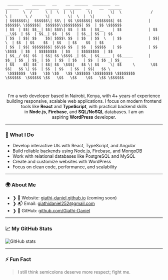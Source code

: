 ```
 _______    ______   __    __  ______  ________  __               ______   ______   ______  ________  __    __  ______ 
|       \  /      \ |  \  |  \|      \|        \|  \             /      \ |      \ /      \|        \|  \  |  \|      \
| $$$$$$$\|  $$$$$$\| $$\ | $$ \$$$$$$| $$$$$$$$| $$            |  $$$$$$\ \$$$$$$|  $$$$$$\\$$$$$$$$| $$  | $$ \$$$$$$
| $$  | $$| $$__| $$| $$$\| $$  | $$  | $$__    | $$            | $$ __\$$  | $$  | $$__| $$  | $$   | $$__| $$  | $$  
| $$  | $$| $$    $$| $$$$\ $$  | $$  | $$  \   | $$            | $$|    \  | $$  | $$    $$  | $$   | $$    $$  | $$  
| $$  | $$| $$$$$$$$| $$\$$ $$  | $$  | $$$$$   | $$            | $$ \$$$$  | $$  | $$$$$$$$  | $$   | $$$$$$$$  | $$  
| $$__/ $$| $$  | $$| $$ \$$$$ _| $$_ | $$_____ | $$_____       | $$__| $$ _| $$_ | $$  | $$  | $$   | $$  | $$ _| $$_ 
| $$    $$| $$  | $$| $$  \$$$|   $$ \| $$     \| $$     \       \$$    $$|   $$ \| $$  | $$  | $$   | $$  | $$|   $$ \
 \$$$$$$$  \$$   \$$ \$$   \$$ \$$$$$$ \$$$$$$$$ \$$$$$$$$        \$$$$$$  \$$$$$$ \$$   \$$   \$$    \$$   \$$ \$$$$$$
                                                                                                                       
                                                                                                                       
```                                                                                                                                                                                                                                                                                                                                                             

<p align="center">
  I'm a web developer based in Nairobi, Kenya, with 4+ years of experience building responsive, scalable web applications. I focus on modern frontend tools  
  like <strong>React</strong> and <strong>TypeScript</strong>, with practical backend skills   
  in <strong>Node.js</strong>, <strong>Firebase</strong>, and <Strong>SQL/NoSQL</Strong> databases. I am an aspiring <strong>WordPress</strong> developer.
</p>

---
### 🔧 What I Do

- Develop interactive UIs with React, TypeScript, and Angular  
- Build reliable backends using Node.js, Firebase, and MongoDB  
- Work with relational databases like PostgreSQL and MySQL  
- Create and customize websites with WordPress  
- Focus on clean code, performance, and scalability  

---

### 🌍 About Me


- ❯ 🏡 Website: [giathi-daniel.github.io](https://giathi-daniel.github.io) (coming soon)  
- ❯ 📬 Email: [giathidaniel252@gmail.com](mailto:giathidaniel252@gmail.com)  
- ❯ 💾 GitHub: [github.com/Giathi-Daniel](https://github.com/Giathi-Daniel)  


---

### 📈 My GitHub Stats

![GitHub stats](https://github-readme-stats.vercel.app/api?username=Giathi-Daniel&show_icons=true&theme=radical)
<!-- ![Top Langs](https://github-readme-stats.vercel.app/api/top-langs/?username=Giathi-Daniel&layout=compact&theme=radical) -->

---

### ⚡ Fun Fact

> I still think semicolons deserve more respect; fight me.         
